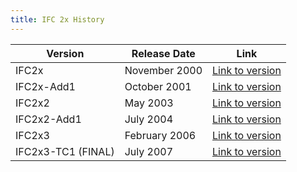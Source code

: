 ```yaml
---
title: IFC 2x History
---
```


| Version | Release Date | Link |
| --- | --- | --- |
| IFC2x | November 2000 | [Link to version](/docs/reference/schema/history/ifc2x3-tc1/ifc2x/overview.md) |
| IFC2x-Add1 | October 2001 | [Link to version](/docs/reference/schema/history/ifc2x3-tc1/ifc2x-Add1/overview.md) |
| IFC2x2|May 2003 | [Link to version](/docs/reference/schema/history/ifc2x3-tc1/ifc2x2/overview.md) |
| IFC2x2-Add1 | July 2004 | [Link to version](/docs/reference/schema/history/ifc2x3-tc1/ifc2x2-Add1/overview.md) |
| IFC2x3 | February 2006 | [Link to version](/docs/reference/schema/history/ifc2x3-tc1/ifc2x3/overview.md) |
| IFC2x3-TC1 (FINAL) | July 2007 | [Link to version](/docs/reference/schema/ifc2x3-tc1/overview.md) |
